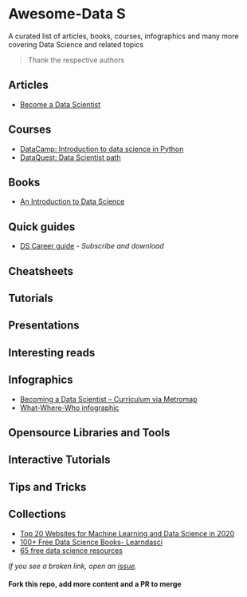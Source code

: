 # Awesome-Data S

A curated list of articles, books, courses, infographics and many more covering Data Science and related topics

> Thank the respective authors

## Articles
- [Become a Data Scientist](https://elitedatascience.com/become-a-data-scientist)

## Courses
- [DataCamp: Introduction to data science in Python](https://www.datacamp.com/courses/introduction-to-data-science-in-python)
- [DataQuest: Data Scientist path](https://www.dataquest.io/path/data-scientist/)

## Books
- [An Introduction to Data Science](https://docs.google.com/file/d/0B6iefdnF22XQeVZDSkxjZ0Z5VUE/edit?pli=1)

## Quick guides
- [DS Career guide](https://elitedatascience.com) - _Subscribe and download_

## Cheatsheets

## Tutorials

## Presentations 

## Interesting reads

## Infographics
- [Becoming a Data Scientist – Curriculum via Metromap](http://nirvacana.com/thoughts/2013/07/08/becoming-a-data-scientist/)
- [What-Where-Who infographic](https://365datascience.com/wp-content/uploads/2018/05/365-Data-Science-Infographic.png)

## Opensource Libraries and Tools

## Interactive Tutorials

## Tips and Tricks

## Collections

- [Top 20 Websites for Machine Learning and Data Science in 2020](https://medium.com/swlh/top-20-websites-for-machine-learning-and-data-science-d0b113130068)
- [100+ Free Data Science Books- Learndasci](https://www.learndatasci.com/free-data-science-books/)
- [65 free data science resources](https://elitedatascience.com/data-science-resources)


*If you see a broken link, open an [issue](https://github.com/VidyasagarMSC/Awesome-DS/issues/new).*

#### Fork this repo, add more content and a PR to merge
